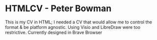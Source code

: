 # HTMLCV - Peter Bowman

This is my CV in HTML; I needed a CV that would allow me to control the format & be platform agnostic. Using Visio and LibreDraw were too restrictive.
Currently designed in Brave Browser
